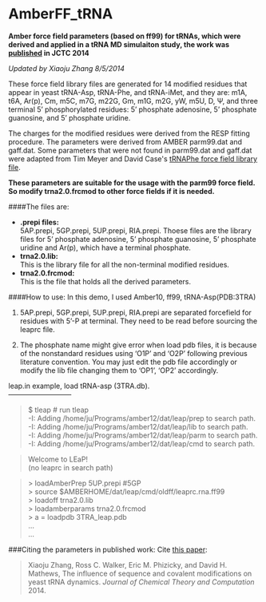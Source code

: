 # AmberFF_tRNA
**Amber force field parameters (based on ff99) for tRNAs, which were derived and applied in a tRNA MD simulaiton study, the work was [published](http://pubs.acs.org/doi/abs/10.1021/ct500107y) in JCTC 2014**  


*Updated by Xiaoju Zhang 8/5/2014*  

These force field library files are generated for 14 modified residues that appear in yeast tRNA-Asp, tRNA-Phe, and tRNA-iMet, and they are: m1A, t6A, Ar(p), Cm, m5C, m7G, m22G, Gm, m1G, m2G, yW, m5U, D, Ψ, and three terminal 5’ phosphorylated residues: 5’ phosphate adenosine, 5’ phosphate guanosine, and 5’ phosphate uridine.
 
The charges for the modified residues were derived from the RESP fitting procedure. The parameters were derived from AMBER parm99.dat and gaff.dat. Some parameters that were not found in parm99.dat and gaff.dat were adapted from Tim Meyer and David Case's [tRNAPhe force field library file](http://www.pharmacy.manchester.ac.uk/bryce/amber). 

**These parameters are suitable for the usage with the parm99 force field. So modify trna2.0.frcmod to other force fields if it is needed.**
 
####The files are:  

* **.prepi files:**  
5AP.prepi, 5GP.prepi, 5UP.prepi, RIA.prepi. Thoese files are the library files for 5’ phosphate adenosine, 5’ phosphate guanosine, 5’ phosphate uridine and Ar(p), which have a terminal phosphate.   
* **trna2.0.lib:**  
This is the library file for all the non-terminal modified residues.
* **trna2.0.frcmod:**  
This is the file that holds all the derived parameters.   



####How to use:
In this demo, I used Amber10, ff99, tRNA-Asp(PDB:3TRA)   


1. 5AP.prepi, 5GP.prepi, 5UP.prepi, RIA.prepi are separated forcefield for residues with 5’-P at terminal. They need to be read before sourcing the leaprc file.  

2. The phosphate name might give error when load pdb files, it is because of the nonstandard residues using ‘O1P’ and ‘O2P’ following previous literature convention. You may just edit the pdb file accordingly or modify the lib file changing them to ‘OP1’, ‘OP2’ accordingly.

leap.in example, load tRNA-asp (3TRA.db).   
—————————  
> $ tleap  # run tleap  
-I: Adding /home/ju/Programs/amber12/dat/leap/prep to search path.  
-I: Adding /home/ju/Programs/amber12/dat/leap/lib to search path.  
-I: Adding /home/ju/Programs/amber12/dat/leap/parm to search path.  
-I: Adding /home/ju/Programs/amber12/dat/leap/cmd to search path.   

> Welcome to LEaP!  
> (no leaprc in search path)

> \> loadAmberPrep 5UP.prepi #5GP  
> \> source $AMBERHOME/dat/leap/cmd/oldff/leaprc.rna.ff99  
> \> loadoff trna2.0.lib  
> \> loadamberparams trna2.0.frcmod  
> \> a = loadpdb 3TRA_leap.pdb  
...  
...  

###Citing the parameters in published work:
Cite [this paper](http://pubs.acs.org/doi/abs/10.1021/ct500107y):
> Xiaoju Zhang, Ross C. Walker, Eric M. Phizicky, and David H. Mathews, The influence of sequence and covalent modifications on yeast tRNA dynamics. *Journal of Chemical Theory and Computation* 2014.